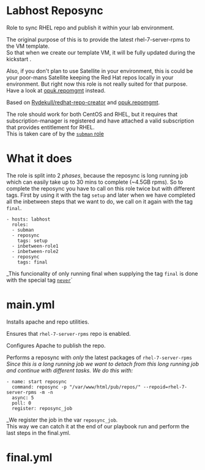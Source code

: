 Labhost Reposync
================

Role to sync RHEL repo and publish it within your lab environment.

The original purpose of this is to provide the latest rhel-7-server-rpms to the VM template.  
So that when we create our template VM, it will be fully updated during the kickstart <link to ks and row>.

Also, if you don't plan to use Satellite in your environment, this is could be your poor-mans Satellite keeping the Red Hat repos locally in your environment. But right now this role is not really suited for that purpose. Have a look at [opuk.repomgmt](https://gitlab.com/opuk/opuk.repomgmt) instead.

Based on [Rydekull/redhat-repo-creator](https://github.com/Rydekull/redhat-repo-creator) and [opuk.repomgmt](https://gitlab.com/opuk/opuk.repomgmt).

The role should work for both CentOS and RHEL, but it requires that subscription-manager is registered and have attached a valid subscription that provides entitlement for RHEL.  
This is taken care of by the [`subman` role](/roles/subman/)

What it does
============
The role is split into 2 _phases_, because the reposync is long running job which can easily take up to 30 mins to complete (~4.5GB rpms). 
So to complete the reposync you have to call on this role twice but with different tags. 
First by using it with the tag `setup` and later when we have completed all the inbetween steps that we want to do, we call on it again with the tag `final`. 

```
- hosts: labhost
  roles:
  - subman
  - reposync
    tags: setup
  - inbetween-role1 
  - inbetween-role2
  - reposync
    tags: final
```

_This funcionality of only running final when supplying the tag `final` is done with the special tag [`never`](https://docs.ansible.com/ansible/latest/user_guide/playbooks_tags.html#special-tags)`

# main.yml 

Installs apache and repo utilities. 

Ensures that `rhel-7-server-rpms` repo is enabled.  

Configures Apache to publish the repo.  

Performs a reposync with _only_ the latest packages of `rhel-7-server-rpms`  
_Since this is a long running job we want to detach from this long running job and continue with different tasks. 
We do this with:_
```
- name: start reposync
  command: reposync -p "/var/www/html/pub/repos/" --repoid=rhel-7-server-rpms -m -n
  async: 5
  poll: 0
  register: reposync_job

```
_We register the job in the var `reposync_job`.  
This way we can catch it at the end of our playbook run and perform the last steps in the final.yml.


# final.yml
